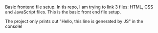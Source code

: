 Basic frontend file setup. In tis repo, I am trying to link 3 files: HTML, CSS and JavaScript files. This is the basic front end file setup.

The project only prints out "Hello, this line is generated by JS" in the console!